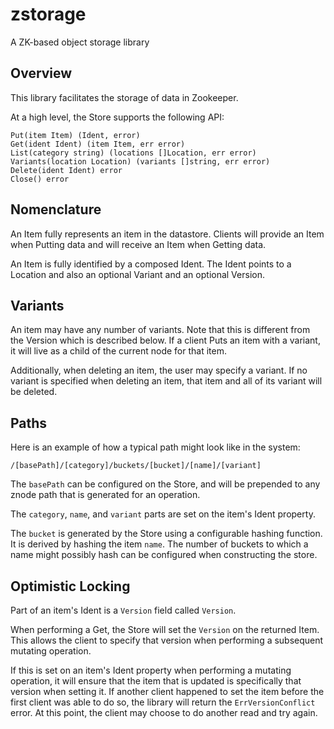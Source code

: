 # zstorage

A ZK-based object storage library

## Overview

This library facilitates the storage of data in Zookeeper.

At a high level, the Store supports the following API:

	Put(item Item) (Ident, error)
	Get(ident Ident) (item Item, err error)
	List(category string) (locations []Location, err error)
	Variants(location Location) (variants []string, err error)
	Delete(ident Ident) error
	Close() error

## Nomenclature

An Item fully represents an item in the datastore.  Clients will provide an Item when Putting data and will receive an Item when Getting data.

An Item is fully identified by a composed Ident.  The Ident points to a Location and also an optional Variant and an optional Version.

## Variants

An item may have any number of variants. Note that this is different from the Version which is described below.  If a client Puts an item with a variant, it will live as a child of the current node for that item.

Additionally, when deleting an item, the user may specify a variant.  If no variant is specified when deleting an item, that item and all of its variant will be deleted.

## Paths

Here is an example of how a typical path might look like in the system:

	/[basePath]/[category]/buckets/[bucket]/[name]/[variant]
	
The `basePath` can be configured on the Store, and will be prepended to any znode path that is generated for an operation.

The `category`, `name`, and `variant` parts are set on the item's Ident property.

The `bucket` is generated by the Store using a configurable hashing function.  It is derived by hashing the item `name`.  The number of buckets to which a name might possibly hash can be configured when constructing the store.

## Optimistic Locking

Part of an item's Ident is a `Version` field called `Version`.

When performing a Get, the Store will set the `Version` on the returned Item.  This allows the client to specify that version when performing a subsequent mutating operation.

If this is set on an item's Ident property when performing a mutating operation, it will ensure that the item that is updated is specifically that version when setting it.  If another client happened to set the item before the first client was able to do so, the library will return the `ErrVersionConflict` error.  At this point, the client may choose to do another read and try again.
